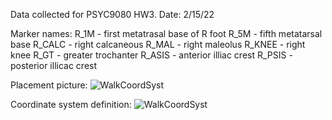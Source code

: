 Data collected for PSYC9080 HW3. Date: 2/15/22

Marker names:
R_1M - first metatrasal base of R foot
R_5M - fifth metatarsal base 
R_CALC - right calcaneous
R_MAL - right maleolus
R_KNEE - right knee
R_GT - greater trochanter
R_ASIS - anterior illiac crest
R_PSIS - posterior illicac crest

Placement picture:
![WalkCoordSyst](https://user-images.githubusercontent.com/72103196/154151828-9ece5745-bf51-42fe-8c3d-acd662e59ab4.PNG)

Coordinate system definition:
![WalkCoordSyst](https://user-images.githubusercontent.com/72103196/154151263-cdc28bc6-e3df-4fa3-829c-91a3fbd595e5.PNG)
